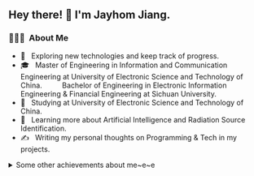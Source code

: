 <!--
### Hi there 

<!--
**Jayhom-Jiang/Jayhom-Jiang** is a ✨ _special_ ✨ repository because its `README.md` (this file) appears on your GitHub profile.

Here are some ideas to get you started:

- 🔭 I’m currently working on ...
- 🌱 I’m currently learning ...
- 👯 I’m looking to collaborate on ...
- 🤔 I’m looking for help with ...
- 💬 Ask me about ...
- 📫 How to reach me: ...
- 😄 Pronouns: ...
- ⚡ Fun fact: ...
-->


<h2> Hey there! 👋 I'm Jayhom Jiang. </h2>

<h3> 👨🏻‍💻 &nbsp;About Me </h3>

- 🤔 &nbsp; Exploring new technologies and keep track of progress.
- 🎓 &nbsp; Master of Engineering in Information and Communication Engineering at University of Electronic Science and Technology of China. 
     &nbsp; &nbsp; &nbsp; &nbsp; &nbsp;Bachelor of Engineering in Electronic Information Engineering & Financial Engineering at Sichuan University.
- 💼 &nbsp; Studying at University of Electronic Science and Technology of China.
- 🌱 &nbsp; Learning more about Artificial Intelligence and Radiation Source Identification.
- ✍️ &nbsp; Writing my personal thoughts on Programming & Tech in my projects.

<details>
  <summary>Some other achievements about me~e~e</summary>
  <br>    
<h3> 🛠 &nbsp;Tech Stack</h3>

- 💻 &nbsp;
  ![Python](https://img.shields.io/badge/-Python-333333?style=flat&logo=python)
  ![MATLAB](https://img.shields.io/badge/-Matlab-333333?style=flat&logo=matlab)
<!--   
  ![Java](https://img.shields.io/badge/-Java-333333?style=flat&logo=Java&logoColor=007396)
  ![C++](https://img.shields.io/badge/-C++-333333?style=flat&logo=C%2B%2B&logoColor=00599C)
  ![R (Statistics)](https://img.shields.io/badge/-R-333333?style=flat&logo=R&logoColor=276DC3)
-->
- 🌐 &nbsp;
  ![JavaScript](https://img.shields.io/badge/-JavaScript-333333?style=flat&logo=javascript)
<!--
  ![HTML5](https://img.shields.io/badge/-HTML5-333333?style=flat&logo=HTML5)
  ![CSS](https://img.shields.io/badge/-CSS-333333?style=flat&logo=CSS3&logoColor=1572B6)
  ![Bootstrap](https://img.shields.io/badge/-Bootstrap-333333?style=flat&logo=bootstrap&logoColor=563D7C)
  ![Node.js](https://img.shields.io/badge/-Node.js-333333?style=flat&logo=node.js)
  ![React](https://img.shields.io/badge/-React-333333?style=flat&logo=react)
-->
- 🛢 &nbsp;
  ![MySQL](https://img.shields.io/badge/-MySQL-333333?style=flat&logo=mysql)
<!--
  ![MongoDB](https://img.shields.io/badge/-MongoDB-333333?style=flat&logo=mongodb)
-->
- ⚙️ &nbsp;
  ![GitHub](https://img.shields.io/badge/-GitHub-333333?style=flat&logo=github)
<!--
  ![Git](https://img.shields.io/badge/-Git-333333?style=flat&logo=git)
  ![Markdown](https://img.shields.io/badge/-Markdown-333333?style=flat&logo=markdown)
-->
- 🔧 &nbsp;
  ![Pycharm](https://img.shields.io/badge/-Pycharm-333333?style=flat&logo=pycharm&logoColor=007ACC)
  ![Visual Studio Code](https://img.shields.io/badge/-Visual%20Studio%20Code-333333?style=flat&logo=visual-studio-code&logoColor=007ACC)
  ![Xcode](https://img.shields.io/badge/-Xcode-333333?style=flat&logo=xcode&logoColor=007ACC)
<!--
  ![RStudio](https://img.shields.io/badge/-RStudio-333333?style=flat&logo=rstudio)
  ![Eclipse](https://img.shields.io/badge/-Eclipse-333333?style=flat&logo=eclipse-ide&logoColor=2C2255)
-->
- 🖥 &nbsp;
  ![Photoshop](https://img.shields.io/badge/-Photoshop-333333?style=flat&logo=adobe-photoshop)
  ![Premiere](https://img.shields.io/badge/-Premiere-333333?style=flat&logo=adobe-premiere-pro)
  ![Dreamweaver](https://img.shields.io/badge/-Dreamweaver-333333?style=flat&logo=adobe-Dreamweaver)
  ![AfterEffects](https://img.shields.io/badge/-AfterEffects-333333?style=flat&logo=adobe-after-effects)
<!--
  ![Illustrator](https://img.shields.io/badge/-Illustrator-333333?style=flat&logo=adobe-illustrator)
-->

<br/>

<a href="https://github.com/AVS1508">
  <img height="180em" src="https://github-readme-stats.vercel.app/api?username=AVS1508&theme=buefy&show_icons=true" />
  <img height="180em" src="https://github-readme-stats.vercel.app/api/top-langs/?username=AVS1508&theme=buefy&layout=compact" />
</a>

<br/>

<h3> 🤝🏻 &nbsp;Connect with Me </h3>

<p align="center">
<a href="https://www.adityavsingh.com/"><img alt="Website" src="https://img.shields.io/badge/Website-www.adityavsingh.com-blue?style=flat-square&logo=google-chrome"></a>
<a href="https://www.linkedin.com/in/AVS1508/"><img alt="LinkedIn" src="https://img.shields.io/badge/LinkedIn-Aditya%20Vikram%20Singh-blue?style=flat-square&logo=linkedin"></a>
<a href="https://www.instagram.com/adityavs_/"><img alt="Instagram" src="https://img.shields.io/badge/Instagram-adityavs__-blue?style=flat-square&logo=instagram"></a>
<a href="mailto:avsingh@umass.edu"><img alt="Email" src="https://img.shields.io/badge/Email-avsingh@umass.edu-blue?style=flat-square&logo=gmail"></a>
</p>

⭐️ From [AVS1508](https://github.com/AVS1508)
